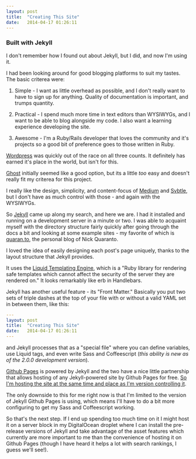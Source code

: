 ```yaml
---
layout: post
title:  "Creating This Site"
date:   2014-04-17 01:26:11
---
```


### Built with Jekyll

I don't remember how I found out about Jekyll, but I did, and now I'm using it.

I had been looking around for good blogging platforms to suit my tastes. The basic criterea were:

1. Simple - I want as little overhead as possible, and I don't really want to have to sign up for anything. Quality of documentation is important, and trumps quantity.

2. Practical - I spend much more time in text editors than WYSIWYGs, and I want to be able to blog alongside my code. I also want a learning experience developing the site.

3. Awesome - I'm a Ruby/Rails developer that loves the community and it's projects so a good bit of preference goes to those written in Ruby. 

[Wordpress](http://wordpress.org) was quickly out of the race on all three counts. It definitely has earned it's place in the world, but isn't for this. 

[Ghost](http://ghost.org) initially seemed like a good option, but its a little *too* easy and doesn't really fit my criterea for this project.

I really like the design, simplicity, and content-focus of [Medium](http://medium.com) and [Svbtle](http://svbtle.com), but I don't have as much control with those - and again with the WYSIWYGs.

So [Jekyll](http://jekyllrb.com) came up along my search, and here we are. I had it installed and running on a development server in a minute or two. I was able to acquaint myself with the directory structure fairly quickly after going through the docs a bit and looking at some example sites - my favorite of which is [quaran.to](http://quaran.to), the personal blog of Nick Quaranto.

I loved the idea of easily designing each post's page uniquely, thanks to the layout structure that Jekyll provides. 

It uses the [Liquid Templating Engine](http://liquidmarkup.org/), which is a "Ruby library for rendering safe templates which cannot affect the security of the server they are rendered on." It looks remarkably like erb in Handlebars.

Jekyll has another useful feature - its "Front Matter." Basically you put two sets of triple dashes at the top of your file with or without a valid YAML set in between them, like this: 

```yaml
---
layout: post
title:  "Creating This Site"
date:   2014-04-17 01:26:11
---
```

and Jekyll processes that as a "special file" where you can define variables, use Liquid tags, and even write Sass and Coffeescript (*this ability is new as of the 2.0.0 development version*).

[Github Pages](http://pages.github.com) is powered by Jekyll and the two have a nice little partnership that allows hosting of any Jekyll-powered site by Github Pages for free. [So I'm hosting the site at the same time and place as I'm version controlling it](http://github.com/elliotec/elliotec.github.io). 

The only downside to this for me right now is that I'm limited to the version of Jekyll Github Pages is using, which means I'll have to do a bit more configuring to get my Sass and Coffeescript working. 

So that's the next step. If I end up spending too much time on it I might host it on a server block in my DigitalOcean droplet where I can install the pre-release versions of Jekyll and take advantage of the asset features which currently are more important to me than the convenience of hosting it on Github Pages (though I have heard it helps a lot with search rankings, I guess we'll see!).